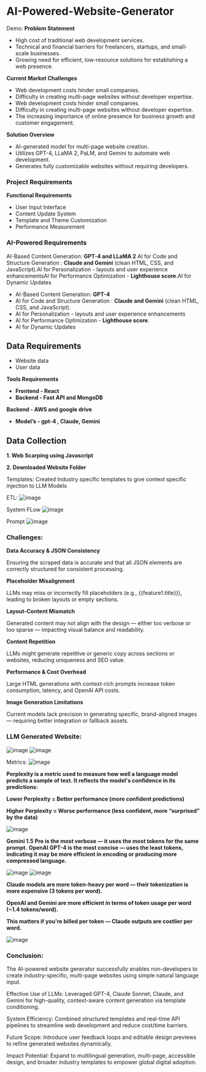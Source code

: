 # AI-Powered-Website-Generator
Demo: 
**Problem Statement**

- High cost of traditional web development services.
- Technical and financial barriers for freelancers, startups, and small-scale
businesses.
- Growing need for efficient, low-resource solutions for establishing a web
presence.

**Current Market Challenges**

- Web development costs hinder small companies.
- Difficulty in creating multi-page websites without developer expertise.
- Web development costs hinder small companies.
- Difficulty in creating multi-page websites without developer expertise.
- The increasing importance of online presence for business growth and customer
engagement.

**Solution Overview**

- AI-generated model for multi-page website creation.
- Utilizes GPT-4, LLaMA 2, PaLM, and Gemini to automate web development.
- Generates fully customizable websites without requiring developers.

### **Project Requirements**

**Functional Requirements**

- User Input Interface
- Content Update System
- Template and Theme Customization
- Performance Measurement

### **AI-Powered Requirements**

AI-Based Content Generation: **GPT-4 and LLaMA 2** AI for Code and Structure Generation : **Claude and Gemini** (clean HTML, CSS, and JavaScript).AI for Personalization - layouts and user experience enhancementsAI for Performance Optimization - **Lighthouse score**.AI for Dynamic Updates

- AI-Based Content Generation: **GPT-4**
- AI for Code and Structure Generation : **Claude and Gemini** (clean HTML, CSS, and JavaScript).
- AI for Personalization - layouts and user experience enhancements
- AI for Performance Optimization - **Lighthouse score**.
- AI for Dynamic Updates

## **Data Requirements**

- Website data
- User data

**Tools Requirements**

- **Frontend - React**
- **Backend - Fast API and MongoDB**

**Backend - AWS and google drive**

- **Model’s - gpt-4 , Claude, Gemini**

## **Data Collection**

**1. Web Scarping using Javascript**

**2. Downloaded Website Folder**

Templates:
Created Industry specific templates to give context specific injection to LLM Models

ETL:
![image](https://github.com/user-attachments/assets/9ce29748-f7e9-4b88-ab6f-6164acdbc8b9)

System FLow 
![image](https://github.com/user-attachments/assets/e9f0b96b-4f27-41cc-ad79-c9bd22e76d07)


Prompt 
![image](https://github.com/user-attachments/assets/3f1f7c24-5a07-4517-9713-7656345a7bff)


### Challenges:

**Data Accuracy & JSON Consistency**

Ensuring the scraped data is accurate and that all JSON elements are correctly structured for consistent processing.

**Placeholder Misalignment**

LLMs may miss or incorrectly fill placeholders (e.g., {{feature1.title}}), leading to broken layouts or empty sections.

**Layout-Content Mismatch**

Generated content may not align with the design — either too verbose or too sparse — impacting visual balance and readability.

**Content Repetition**

LLMs might generate repetitive or generic copy across sections or websites, reducing uniqueness and SEO value.

**Performance & Cost Overhead**

Large HTML generations with context-rich prompts increase token consumption, latency, and OpenAI API costs.

**Image Generation Limitations**

Current models lack precision in generating specific, brand-aligned images — requiring better integration or fallback assets.

### **LLM Generated Website:**
![image](https://github.com/user-attachments/assets/ddc53a82-a44c-46c3-be09-4eeff0df5929)
![image](https://github.com/user-attachments/assets/ab36c69c-54de-4aa6-b5c1-7d6dcf004baf)



Metrics:
![image](https://github.com/user-attachments/assets/5e48cb4e-3dbb-4840-8c89-3c0c579337ed)


**Perplexity is a metric used to measure how well a language model predicts a sample of text. It reflects the model's confidence in its predictions:**

**Lower Perplexity = Better performance (more confident predictions)**

**Higher Perplexity = Worse performance (less confident, more “surprised” by the data)**

![image](https://github.com/user-attachments/assets/ed59a8e6-c353-4e07-aaf8-a82e8ba01785)

**Gemini 1.5 Pro is the most verbose — it uses the most tokens for the same prompt.**
**OpenAI GPT-4 is the most concise — uses the least tokens, indicating it may be more efficient in encoding or producing more compressed language.**

![image](https://github.com/user-attachments/assets/4aaaeb80-41b8-4f3f-b9fa-16badb096aad)
![image](https://github.com/user-attachments/assets/21fb0cba-6433-44a2-ab11-569e06236ab0)

**Claude models are more token-heavy per word — their tokenization is more expensive (3 tokens per word).**

**OpenAI and Gemini are more efficient in terms of token usage per word (~1.4 tokens/word).**

**This matters if you're billed per token — Claude outputs are costlier per word.**

![image](https://github.com/user-attachments/assets/7a1d966b-c829-46af-8e04-6fd6215cab56)



### Conclusion:

The AI-powered website generator successfully enables non-developers to create industry-specific, multi-page websites using simple natural language input.

Effective Use of LLMs: Leveraged GPT-4, Claude Sonnet, Claude, and Gemini for high-quality, context-aware content generation via template conditioning.

System Efficiency: Combined structured templates and real-time API pipelines to streamline web development and reduce cost/time barriers.

Future Scope: Introduce user feedback loops and editable design previews to refine generated websites dynamically.

Impact Potential: Expand to multilingual generation, multi-page, accessible design, and broader industry templates to empower global digital adoption.
